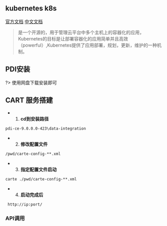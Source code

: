 ## kubernetes k8s
[官方文档](http://docs.kubernetes.org.cn/ ':target=_block domain driver desgin')
[中文文档](https://kubernetes.io/zh ':target=_block domain driver desgin')

> 是一个开源的，用于管理云平台中多个主机上的容器化的应用，Kubernetes的目标是让部署容器化的应用简单并且高效（powerful）,Kubernetes提供了应用部署，规划，更新，维护的一种机制。
##  PDI安装
?> 使用网盘下载安装即可

## CART 服务搭建

- 1. **cd到安装路径**
```text
pdi-ce-9.0.0.0-423\data-integration
```
- 2. **修改配置文件** 
```text
/pwd/carte-config-**.xml
```
- 3. **指定配置文件启动**
```text
carte ./pwd/carte-config-**.xml
```
- 4. **启动完成后**
```text
 http://ip:port/
```
### API调用

 
